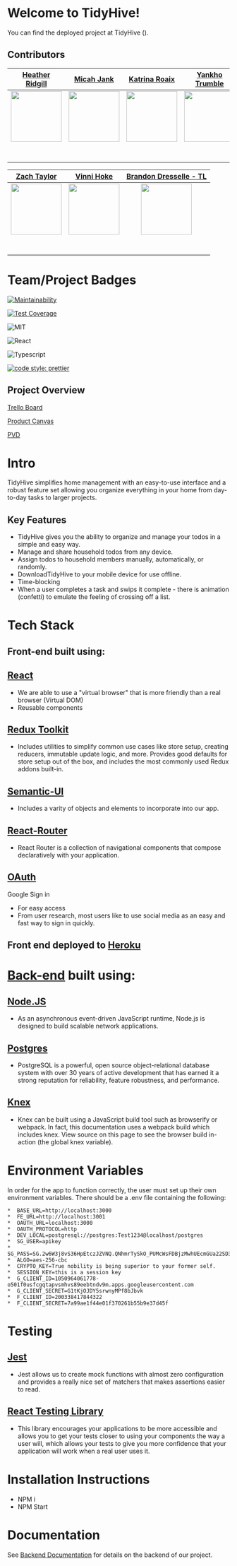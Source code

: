 # Welcome to TidyHive! 

You can find the deployed project at TidyHive ().

##  Contributors

|    [Heather Ridgill ](https://github.com/Heather-Ridgill)      |     [Micah Jank](https://github.com/MicahJank)       |     [Katrina Roaix](https://github.com/kroaix)     |     [Yankho Trumble](https://github.com/Mayankho)     |
|:---:|:---:|:---:|:---:|
|    [<img src="https://avatars3.githubusercontent.com/u/49896861?s=460&v=4" width = "115" />](https://github.com/Heather-Ridgill)     |     [<img src="https://avatars3.githubusercontent.com/u/40408940?s=460&v=4" width = "115" />](https://github.com/MicahJank)       |     [<img src="https://avatars3.githubusercontent.com/u/5169760?s=460&v=4" width = "115" />](https://github.com/kroaix)     |     [<img src="https://avatars2.githubusercontent.com/u/33339750?s=460&v=4" width = "115" />](https://github.com/Mayankho)     |
|    [<img src="https://github.com/favicon.ico" width="15"> ](https://github.com/Heather-Ridgill)     |     [<img src="https://github.com/favicon.ico" width="15"> ](https://github.com/MicahJank)      |     [<img src="https://github.com/favicon.ico" width="15"> ](https://github.com/kroaix)     |     [<img src="https://github.com/favicon.ico" width="15"> ](https://github.com/Mayankho)     |
|    [ <img src="https://static.licdn.com/sc/h/al2o9zrvru7aqj8e1x2rzsrca" width="15"> ](https://www.linkedin.com/in/heatherridgill/)     |     [ <img src="https://static.licdn.com/sc/h/al2o9zrvru7aqj8e1x2rzsrca" width="15"> ](https://www.linkedin.com/in/micah-jank/)      |     [ <img src="https://static.licdn.com/sc/h/al2o9zrvru7aqj8e1x2rzsrca" width="15"> ](https://www.linkedin.com/in/kroaix/)     |     [ <img src="https://static.licdn.com/sc/h/al2o9zrvru7aqj8e1x2rzsrca" width="15"> ](https://www.linkedin.com/in/yankho/)     |

| [Zach Taylor ](https://github.com/zbtaylor) | [Vinni Hoke](https://github.com/vinnihoke) | [Brandon Dresselle - TL](https://github.com/BDesselle) |
|    :---:     |     :---:      |     :---:     |
| [<img src="https://avatars0.githubusercontent.com/u/37271885?s=460&v=4" width = "115" />](https://github.com/zbtaylor)   | [<img src="https://avatars1.githubusercontent.com/u/34225237?s=460&v=4" width = "115" />](https://github.com/vinnihoke)     | [<img src="https://ca.slack-edge.com/T4JUEB3ME-UCBK6FRD5-c149fef438f7-512" width = "115" />](https://github.com/BDesselle)    |
| [<img src="https://github.com/favicon.ico" width="15"> ](https://github.com/zbtaylor)     | [<img src="https://github.com/favicon.ico" width="15"> ](https://github.com/vinnihoke)       | [<img src="https://github.com/favicon.ico" width="15"> ](https://github.com/BDesselle)      |
| [ <img src="https://static.licdn.com/sc/h/al2o9zrvru7aqj8e1x2rzsrca" width="15"> ](https://www.linkedin.com/in/zach-taylor-97b90a196/)     | [ <img src="https://static.licdn.com/sc/h/al2o9zrvru7aqj8e1x2rzsrca" width="15"> ](https://www.linkedin.com/in/vinnihoke/)       | [ <img src="https://static.licdn.com/sc/h/al2o9zrvru7aqj8e1x2rzsrca" width="15"> ](https://www.linkedin.com/in/brandon-desselle-33b689161/)      |



# Team/Project Badges


[![Maintainability](https://api.codeclimate.com/v1/badges/9d4df6969072940d2a54/maintainability)](https://codeclimate.com/github/Lambda-School-Labs/homerun-fe/maintainability)

[![Test Coverage](https://api.codeclimate.com/v1/badges/9d4df6969072940d2a54/test_coverage)](https://codeclimate.com/github/Lambda-School-Labs/homerun-fe/test_coverage)

![MIT](https://img.shields.io/packagist/l/doctrine/orm.svg) 

![React](https://img.shields.io/badge/react-v16.7.0--alpha.2-blue.svg)

![Typescript](https://img.shields.io/npm/types/typescript.svg?style=flat)

[![code style: prettier](https://img.shields.io/badge/code_style-prettier-ff69b4.svg?style=flat-square)](https://github.com/prettier/prettier)


<!-- 🚫 more info on using badges [here](https://github.com/badges/shields) -->

## Project Overview

[Trello Board](https://trello.com/b/dUO3ZNeC/labspt7-homerun)

[Product Canvas](https://www.notion.so/3aace866789645e28bf7201e51caf7ab?v=6f422e13816b4053ba28a617be2fc9d7)

[PVD](https://www.notion.so/Home-Run-12ed145a14c1426492108b0558e6d64b)


# Intro

TidyHive simplifies home management with an easy-to-use interface and a robust feature set allowing you organize everything in your home from day-to-day tasks to larger projects. 


## Key Features

-    TidyHive gives you the ability to organize and manage your todos in a simple and easy way.
-    Manage and share household todos from any device.
-    Assign todos to household members manually, automatically, or randomly.
-    DownloadTidyHive to your mobile device for use offline.
-    Time-blocking
-    When a user completes a task and swips it complete - there is animation (confetti) to emulate the feeling of crossing off a list.

# Tech Stack

## Front-end built using:

## [React](https://reactjs.org/)


-    We are able to use a "virtual browser" that is more friendly than a real browser (Virtual DOM)
-    Reusable components 

## [Redux Toolkit](https://redux-toolkit.js.org/)
-    Includes utilities to simplify common use cases like store setup, creating reducers, immutable update logic, and more. Provides good defaults for store setup out of the box, and includes the most commonly used Redux addons built-in.

## [Semantic-UI](https://react.semantic-ui.com/)
-    Includes a varity of objects and elements to incorporate into our app.

## [React-Router](https://reacttraining.com/react-router/)
-    React Router is a collection of navigational components that compose declaratively with your application.


## [OAuth](https://www.okta.com/resources/whitepaper-pre-built-identity-solution/?utm_campaign=search_google_amer_multiple_ao_ciam_exact&utm_medium=cpc&utm_source=google&utm_term=oauth&utm_page={url}&gclid=CjwKCAjw7e_0BRB7EiwAlH-goM5hGQ3CoE8czHcm1fEVW-DV78Lcn-jU4aA2l-_qhJ5utpy7u6LgPhoCrJgQAvD_BwE)

Google Sign in

-    For easy access
-    From user research, most users like to use social media as an easy and fast way to sign in quickly. 


## Front end deployed to [Heroku](www.heroku.com)

# [Back-end](https://github.com/Lambda-School-Labs/homerun-be) built using:

## [Node.JS](https://nodejs.org/en/)

-    As an asynchronous event-driven JavaScript runtime, Node.js is designed to build scalable network applications.

## [Postgres](https://www.postgresql.org/)

-    PostgreSQL is a powerful, open source object-relational database system with over 30 years of active development that has earned it a strong reputation for reliability, feature robustness, and performance.

## [Knex](https://www.npmjs.com/package/knex)
-    Knex can be built using a JavaScript build tool such as browserify or webpack. In fact, this documentation uses a webpack build which includes knex. View source on this page to see the browser build in-action (the global knex variable).


#  Environment Variables

In order for the app to function correctly, the user must set up their own environment variables. There should be a .env file containing the following:

    *  BASE_URL=http://localhost:3000 
    *  FE_URL=http://localhost:3001
    *  OAUTH_URL=localhost:3000
    *  OAUTH_PROTOCOL=http
    *  DEV_LOCAL=postgresql://postgres:Test1234@localhost/postgres
    *  SG_USER=apikey
    *  SG_PASS=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
    *  ALGO=aes-256-cbc
    *  CRYPTO_KEY=True nobility is being superior to your former self.
    *  SESSION_KEY=this is a session key
    *  G_CLIENT_ID=1050964061778-o501f0usfcgqtapvsmhvs89eebtndv9m.apps.googleusercontent.com
    *  G_CLIENT_SECRET=G1tKjOJDY5srwnyMPf8bJbvk
    *  F_CLIENT_ID=200338417844322
    *  F_CLIENT_SECRET=7a99ae1f44e01f370261b55b9e37d45f
<!-- 
#  Content Licenses


| Image Filename | Source / Creator | License                                                                      |
| -------------- | ---------------- | ---------------------------------------------------------------------------- |
|   |  |  |
| rings.svg      | Sam Herbert      | [MIT](https://github.com/SamHerbert/SVG-Loaders)                             | -->

# Testing

## [Jest](https://jestjs.io/docs/en/tutorial-react)
-    Jest allows us to create mock functions with almost zero configuration and provides a really nice set of matchers that makes assertions easier to read.

## [React Testing Library](https://testing-library.com/docs/react-testing-library/intro)
-    This library encourages your applications to be more accessible and allows you to get your tests closer to using your components the way a user will, which allows your tests to give you more confidence that your application will work when a real user uses it.

# Installation Instructions

- NPM i
- NPM Start


# Documentation

See [Backend Documentation](https://github.com/Lambda-School-Labs/homerun-be/blob/master/README.md) for details on the backend of our project.


<!-- # Contributing

When contributing to this repository, please first discuss the change you wish to make via issue, email, or any other method with the owners of this repository before making a change.

Please note we have a [code of conduct](./CODE_OF_CONDUCT.md). Please follow it in all your interactions with the project.

## Issue/Bug Request
   
 **If you are having an issue with the existing project code, please submit a bug report under the following guidelines:**
 - Check first to see if your issue has already been reported.
 - Check to see if the issue has recently been fixed by attempting to reproduce the issue using the latest master branch in the repository.
 - Create a live example of the problem.
 - Submit a detailed bug report including your environment & browser, steps to reproduce the issue, actual and expected outcomes,  where you believe the issue is originating from, and any potential solutions you have considered.

### Feature Requests

We would love to hear from you about new features which would improve this app and further the aims of our project. Please provide as much detail and information as possible to show us why you think your new feature should be implemented.

### Pull Requests

If you have developed a patch, bug fix, or new feature that would improve this app, please submit a pull request. It is best to communicate your ideas with the developers first before investing a great deal of time into a pull request to ensure that it will mesh smoothly with the project.

Remember that this project is licensed under the MIT license, and by submitting a pull request, you agree that your work will be, too.

#### Pull Request Guidelines

- Ensure any install or build dependencies are removed before the end of the layer when doing a build.
- Update the README.md with details of changes to the interface, including new plist variables, exposed ports, useful file locations and container parameters.
- Ensure that your code conforms to our existing code conventions and test coverage.
- Include the relevant issue number, if applicable.
- You may merge the Pull Request in once you have the sign-off of two other developers, or if you do not have permission to do that, you may request the second reviewer to merge it for you.

### Attribution

These contribution guidelines have been adapted from [this good-Contributing.md-template](https://gist.github.com/PurpleBooth/b24679402957c63ec426). -->

